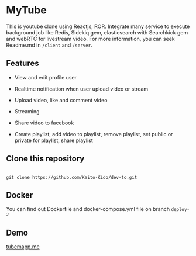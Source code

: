 # MyTube

This is youtube clone using Reactjs, ROR. Integrate many service to execute background job like Redis, Sidekiq gem, elasticsearch with Searchkick gem and webRTC for livestream video. For more information, you can seek Readme.md in ```/client``` and ```/server```.

## Features

- View and edit profile user

- Realtime notification when user upload video or stream

- Upload video, like and comment video

- Streaming

- Share video to facebook

- Create playlist, add video to playlist, remove playlist, set public or private for playlist, share playlist

## Clone this repository

```

git clone https://github.com/Kaito-Kido/dev-to.git

```

## Docker

You can find out Dockerfile and docker-compose.yml file on branch ```deploy-2``` 

## Demo

[tubemapp.me](http://68.183.226.230/)
